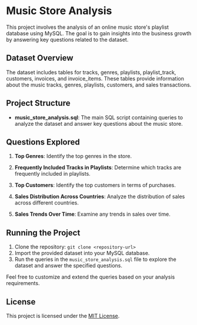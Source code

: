# Music Store Analysis

This project involves the analysis of an online music store's playlist database using MySQL. The goal is to gain insights into the business growth by answering key questions related to the dataset.

## Dataset Overview

The dataset includes tables for tracks, genres, playlists, playlist_track, customers, invoices, and invoice_items. These tables provide information about the music tracks, genres, playlists, customers, and sales transactions.

## Project Structure

- **music_store_analysis.sql**: The main SQL script containing queries to analyze the dataset and answer key questions about the music store.

## Questions Explored

1. **Top Genres**: Identify the top genres in the store.

2. **Frequently Included Tracks in Playlists**: Determine which tracks are frequently included in playlists.

3. **Top Customers**: Identify the top customers in terms of purchases.

4. **Sales Distribution Across Countries**: Analyze the distribution of sales across different countries.

5. **Sales Trends Over Time**: Examine any trends in sales over time.

## Running the Project

1. Clone the repository: `git clone <repository-url>`
2. Import the provided dataset into your MySQL database.
3. Run the queries in the `music_store_analysis.sql` file to explore the dataset and answer the specified questions.

Feel free to customize and extend the queries based on your analysis requirements.

## License

This project is licensed under the [MIT License](LICENSE).
